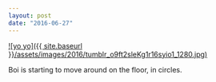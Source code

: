 ```yaml
---
layout: post
date: "2016-06-27"
---
```


[![yo yo]({{ site.baseurl }}/assets/images/2016/tumblr_o9ft2sleKg1r16syio1_1280.jpg)](https://mananamanana.com/ohpiglet/wp-content/uploads/2016/06/tumblr_o9ft2sleKg1r16syio1_1280.jpg)

Boi is starting to move around on the floor, in circles.
